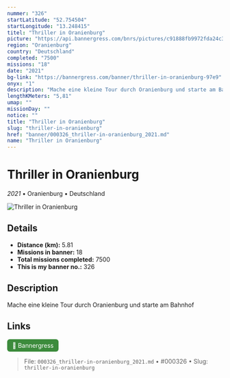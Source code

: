 ```yaml
---
nummer: "326"
startLatitude: "52.754504"
startLongitude: "13.248415"
titel: "Thriller in Oranienburg"
picture: "https://api.bannergress.com/bnrs/pictures/c91888fb9972fda24c379c9e0453cc3b"
region: "Oranienburg"
country: "Deutschland"
completed: "7500"
missions: "18"
date: "2021"
bg-link: "https://bannergress.com/banner/thriller-in-oranienburg-97e9"
onyx: "1"
description: "Mache eine kleine Tour durch Oranienburg und starte am Bahnhof"
lengthKMeters: "5,81"
umap: ""
missionDay: ""
notice: ""
title: "Thriller in Oranienburg"
slug: "thriller-in-oranienburg"
href: "banner/000326_thriller-in-oranienburg_2021.md"
name: "Thriller in Oranienburg"
---
```

# Thriller in Oranienburg

*2021* • Oranienburg • Deutschland

![Thriller in Oranienburg](https://api.bannergress.com/bnrs/pictures/c91888fb9972fda24c379c9e0453cc3b)



## Details
- **Distance (km):** 5.81
- **Missions in banner:** 18
- **Total missions completed:** 7500
- **This is my banner no.:** 326



## Description
Mache eine kleine Tour durch Oranienburg und starte am Bahnhof



## Links
<a href="https://bannergress.com/banner/thriller-in-oranienburg-97e9" target="_blank" style="display:inline-block;margin-right:8px;padding:6px 12px;background:#3c8b3c;color:#fff;text-decoration:none;border-radius:6px;">🔗 Bannergress</a>



> File: `000326_thriller-in-oranienburg_2021.md`
> • #000326
> • Slug: `thriller-in-oranienburg`

